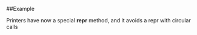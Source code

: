 
<!---
FrozenIsBool True
-->

##Example

Printers have now a special __repr__ method, 
and it avoids a repr with circular calls 